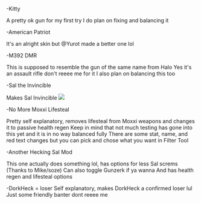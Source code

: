 -Kitty

A pretty ok gun for my first try
I do plan on fixing and balancing it


-American Patriot

It's an alright skin but @Yurot made a better one lol


-M392 DMR

This is supposed to resemble the gun of the same name from Halo
Yes it's an assault rifle don't reeee me for it
I also plan on balancing this too


-Sal the Invincible

Makes Sal Invincible ![](https://static-cdn.jtvnw.net/emoticons/v1/64138/3.0)



-No More Moxxi Lifesteal

Pretty self explanatory, removes lifesteal from Moxxi weapons and changes it to passive health regen
Keep in mind that not much testing has gone into this yet and it is in no way balanced fully
There are some stat, name, and red text changes but you can pick and chose what you want in Filter Tool



-Another Hecking Sal Mod

This one actually does something lol, has options for less Sal screms (Thanks to Mike/soze)
Can also toggle Gunzerk if ya wanna
And has health regen and lifesteal options



-DorkHeck = loser
Self explanatory, makes DorkHeck a confirmed loser lul
Just some friendly banter dont reeee me
